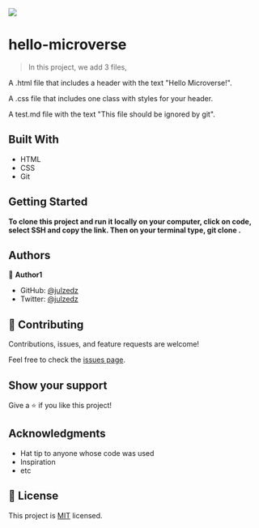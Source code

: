 ![](https://img.shields.io/badge/Microverse-blueviolet)

# hello-microverse

> In this project, we add 3 files,

  A .html file that includes a header with the text "Hello Microverse!".

  A .css file that includes one class with styles for your header.

  A test.md file with the text "This file should be ignored by git".


## Built With

- HTML
- CSS
- Git



## Getting Started

**To clone this project and run it locally on your computer, click on code, select SSH and copy the link. Then on your terminal type, git clone <paste url>.**




## Authors

👤 **Author1**

- GitHub: [@julzedz](https://github.com/julzedz)
- Twitter: [@julzedz](https://twitter.com/julzedz)



## 🤝 Contributing

Contributions, issues, and feature requests are welcome!

Feel free to check the [issues page](../../issues/).

## Show your support

Give a ⭐️ if you like this project!

## Acknowledgments

- Hat tip to anyone whose code was used
- Inspiration
- etc

## 📝 License

This project is [MIT](./LICENSE) licensed.
